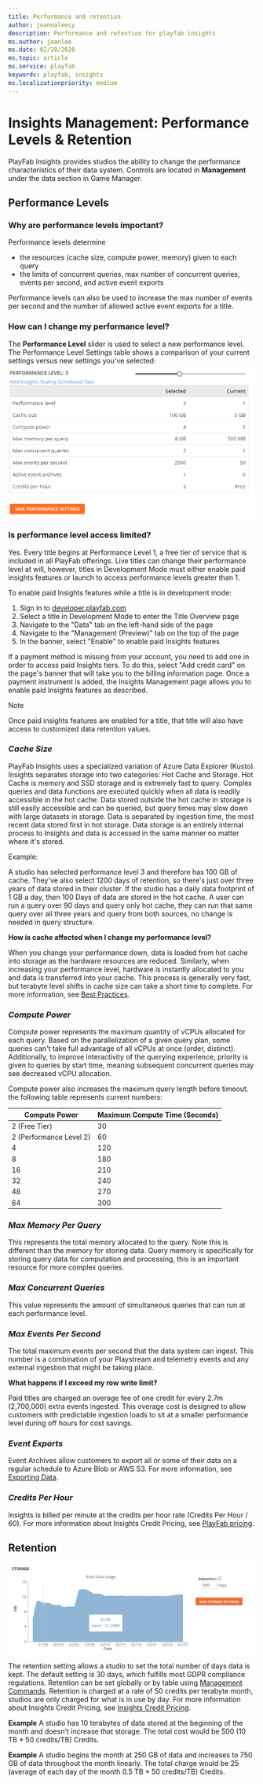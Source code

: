 ```yaml
---
title: Performance and retention
author: joannaleecy
description: Performance and retention for playfab insights
ms.author: joanlee
ms.date: 02/28/2020
ms.topic: article
ms.service: playfab
keywords: playfab, insights
ms.localizationpriority: medium
---
```

# Insights Management: Performance Levels & Retention
PlayFab Insights provides studios the ability to change the performance characteristics of their data system. Controls are located in **Management** under the data section in Game Manager.

## Performance Levels
### Why are performance levels important?
Performance levels determine
-  the resources (cache size, compute power, memory) given to each query
- the limits of concurrent queries, max number of concurrent queries, events per second, and active event exports

Performance levels can also be used to increase the max number of events per second and the number of allowed active event exports for a title.

### How can I change my performance level?
The **Performance Level** slider is used to select a new performance level. The Performance Level Settings table shows a comparison of your current settings versus new settings you've selected:
![Insights Slider](data-explorer/media/performance-level2.png)

### Is performance level access limited?
Yes. Every title begins at Performance Level 1, a free tier of service that is included in all PlayFab offerings. Live titles can change their performance level at will, however, titles in Development Mode must either enable paid insights features or launch to access performance levels greater than 1.

To enable paid Insights features while a title is in development mode:

1. Sign in to [developer.playfab.com](https://developer.playfab.com)
2. Select a title in Development Mode to enter the Title Overview page
3. Navigate to the "Data" tab on the left-hand side of the page
4. Navigate to the "Management (Preview)" tab on the top of the page
5. In the banner, select "Enable" to enable paid Insights features

If a payment method is missing from your account, you need to add one in order to access paid Insights tiers. To do this, select "Add credit card" on the page's banner that will take you to the billing information page. Once a payment instrument is added, the Insights Management page allows you to enable paid Insights features as described.

> [!NOTE]
Once paid insights features are enabled for a title, that title will also have access to customized data retention values.

### *Cache Size*
PlayFab Insights uses a specialized variation of Azure Data Explorer (Kusto). Insights separates storage into two categories: Hot Cache and Storage. Hot Cache is memory and SSD storage and is extremely fast to query. Complex queries and data functions are executed quickly when all data is readily accessible in the hot cache. Data stored outside the hot cache in storage is still easily accessible and can be queried, but query times may slow down with large datasets in storage. Data is separated by ingestion time, the most recent data stored first in hot storage. Data storage is an entirely internal process to Insights and data is accessed in the same manner no matter where it's stored. 

Example:

A studio has selected performance level 3 and therefore has 100 GB of cache. They've also select 1200 days of retention, so there's just over three years of data stored in their cluster. If the studio has a daily data footprint of 1 GB a day, then 100 Days of data are stored in the hot cache. A user can run a query over 90 days and query only hot cache, they can run that same query over all three years and query from both sources, no change is needed in query structure. 

**How is cache affected when I change my performance level?**

When you change your performance down, data is loaded from hot cache into storage as the hardware resources are reduced. Similarly, when increasing your performance level, hardware is instantly allocated to you and data is transferred into your cache. This process is generally very fast, but terabyte level shifts in cache size can take a short time to complete. For more information, see [Best Practices](best-practices.md). 

### *Compute Power*
Compute power represents the maximum quantity of vCPUs allocated for each query. Based on the parallelization of a given query plan, some queries can't take full advantage of all vCPUs at once (order, distinct). Additionally, to improve interactivity of the querying experience, priority is given to queries by start time, meaning subsequent concurrent queries may see decreased vCPU allocation.

Compute power also increases the maximum query length before timeout. the following table represents current numbers:

| Compute Power           | Maximum Compute Time (Seconds) |
|-------------------------|--------------------------------|
| 2 (Free Tier)           | 30                             |
| 2 (Performance Level 2) | 60                             |
| 4                       | 120                            |
| 8                       | 180                            |
| 16                      | 210                            |
| 32                      | 240                            |
| 48                      | 270                            |
| 64                      | 300                            |

### *Max Memory Per Query*
This represents the total memory allocated to the query. Note this is different than the memory for storing data. Query memory is specifically for storing query data for computation and processing, this is an important resource for more complex queries. 

### *Max Concurrent Queries*
This value represents the amount of simultaneous queries that can run at each performance level.

### *Max Events Per Second*
The total maximum events per second that the data system can ingest. This number is a combination of your Playstream and telemetry events and any external ingestion that might be taking place.

**What happens if I exceed my row write limit?**

Paid titles are charged an overage fee of one credit for every 2.7m (2,700,000) extra events ingested. This overage cost is designed to allow customers with predictable ingestion loads to sit at a smaller performance level during off hours for cost savings.

### *Event Exports*
Event Archives allow customers to export all or some of their data on a regular schedule to Azure Blob or AWS S3. For more information, see [Exporting Data](export.md).

### *Credits Per Hour*
Insights is billed per minute at the credits per hour rate (Credits Per Hour / 60). For more information about Insights Credit Pricing, see [PlayFab pricing](https://playfab.com/pricing/).

## Retention
![Insights Retention](data-explorer/media/insights-retention.png)

The retention setting allows a studio to set the total number of days data is kept. The default setting is 30 days, which fulfills most GDPR compliance regulations. Retention can be set globally or by table using [Management Commands](management-commands.md). Retention is charged at a rate of 50 credits per terabyte month, studios are only charged for what is in use by day. For more information about Insights Credit Pricing, see [Insights Credit Pricing](https://playfab.com/pricing/).

**Example**
A studio has 10 terabytes of data stored at the beginning of the month and doesn't increase that storage. The total cost would be 500 (10 TB * 50 credits/TB) Credits. 

**Example**
A studio begins the month at 250 GB of data and increases to 750 GB of data throughout the month linearly. The total charge would be 25 (average of each day of the month 0.5 TB * 50 credits/TB) Credits.

